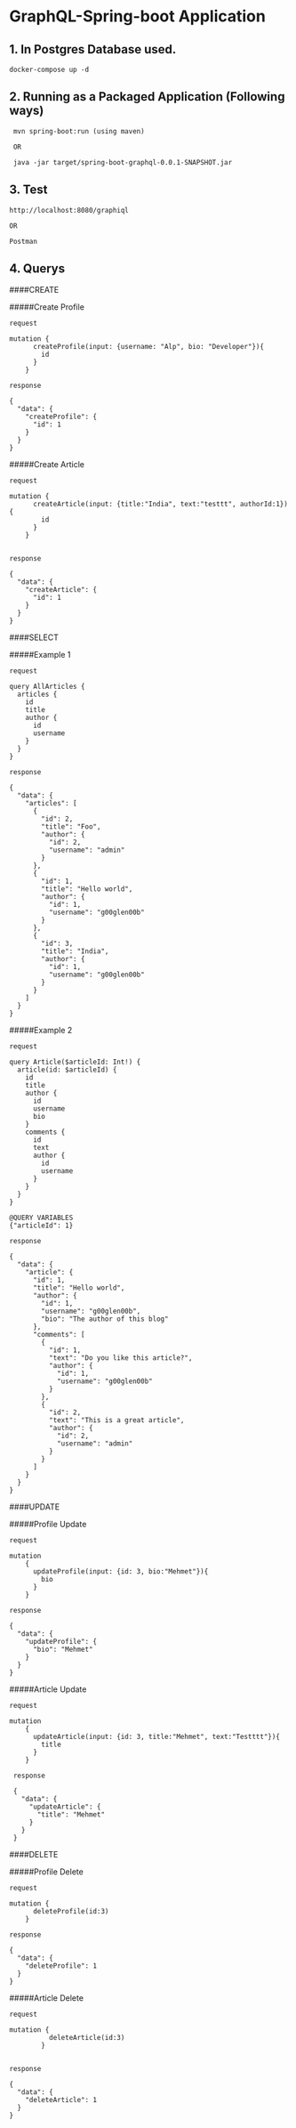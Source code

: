 # GraphQL-Spring-boot Application


## 1. In Postgres Database used.
    
    docker-compose up -d

## 2. Running as a Packaged Application (Following ways)
     mvn spring-boot:run (using maven)
     
     OR
     
     java -jar target/spring-boot-graphql-0.0.1-SNAPSHOT.jar

   

## 3. Test
    http://localhost:8080/graphiql
    
    OR
    
    Postman

## 4. Querys

####CREATE 

#####Create Profile

    request 
    
    mutation {
          createProfile(input: {username: "Alp", bio: "Developer"}){
            id
          }
        }
    
    response
    
    {
      "data": {
        "createProfile": {
          "id": 1
        }
      }
    }
    
#####Create Article

    request    
    
    mutation {
          createArticle(input: {title:"India", text:"testtt", authorId:1}){
            id
          }
        }
    
    
    response
    
    {
      "data": {
        "createArticle": {
          "id": 1
        }
      }
    }


####SELECT

#####Example 1
    
    request
    
    query AllArticles {
      articles {
        id
        title
        author {
          id
          username
        }
      }
    }
    
    response
    
    {
      "data": {
        "articles": [
          {
            "id": 2,
            "title": "Foo",
            "author": {
              "id": 2,
              "username": "admin"
            }
          },
          {
            "id": 1,
            "title": "Hello world",
            "author": {
              "id": 1,
              "username": "g00glen00b"
            }
          },
          {
            "id": 3,
            "title": "India",
            "author": {
              "id": 1,
              "username": "g00glen00b"
            }
          }
        ]
      }
    }
    
    
#####Example 2

    request
    
    query Article($articleId: Int!) {
      article(id: $articleId) {
        id
        title
        author {
          id
          username
          bio
        }
        comments {
          id
          text
          author {
            id
            username
          }
        }
      }
    }
    
    @QUERY VARIABLES
    {"articleId": 1}
    
    response
    
    {
      "data": {
        "article": {
          "id": 1,
          "title": "Hello world",
          "author": {
            "id": 1,
            "username": "g00glen00b",
            "bio": "The author of this blog"
          },
          "comments": [
            {
              "id": 1,
              "text": "Do you like this article?",
              "author": {
                "id": 1,
                "username": "g00glen00b"
              }
            },
            {
              "id": 2,
              "text": "This is a great article",
              "author": {
                "id": 2,
                "username": "admin"
              }
            }
          ]
        }
      }
    }
    
####UPDATE


#####Profile Update

    request
    
    mutation 
        {
          updateProfile(input: {id: 3, bio:"Mehmet"}){
            bio 
          }
        }
    
    response 
    
    {
      "data": {
        "updateProfile": {
          "bio": "Mehmet"
        }
      }
    }
    
#####Article Update
    
    request
    
    mutation 
        {
          updateArticle(input: {id: 3, title:"Mehmet", text:"Testttt"}){
            title
          }
        }
        
     response
        
     {
       "data": {
         "updateArticle": {
           "title": "Mehmet"
         }
       }
     }   
     
####DELETE

#####Profile Delete

    request
    
    mutation {
          deleteProfile(id:3)
        }
        
    response
    
    {
      "data": {
        "deleteProfile": 1
      }
    }
    
#####Article Delete

    request
    
    mutation {
              deleteArticle(id:3)
            }
    
    
    response
    
    {
      "data": {
        "deleteArticle": 1
      }
    }
    
